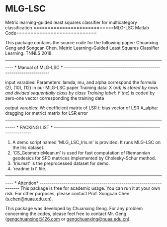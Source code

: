 # MLG-LSC
Metric learning-guided least squares classifier for multicategory classification
============================MLG-LSC Matlab Code============================

This package contains the source code for the following paper:
    Chuanxing Geng and Songcan Chen.  Metric Learning-Guided Least Squares Classifier Learning. TNNLS 2018.
______________________________________________________________________________________
---- * Manual of MLG-LSC * ----------------------------------------------------------------------

   input varables:
       Parameters: lamda, mu, and alpha  correspond the formula (2), (10), (12) in our MLG-LSC paper 
       Training data: X (n*d) is stored by rows and divided sequentially class by class
       Training label: Y (n*c) is coded by zero-one vector corresponding the training data

   output varables:
       W: coefficient matrix of LSR
       t: bias vector of LSR
       A_alpha: dragging (or metric) matrix for LSR error

_________________________________________________________________________________________
----- * PACKING LIST * ------------------------------------------------------------------
1. A demo script named 'MLG_LSC_Iris.m' is provided. It runs MLG-LSC on the Iris dataset. 
2. 'CS_GeometricMean.m' is used for fast computation of Riemannian geodesics for SPD matrices implemented by  Cholesky-Schur method. 
3. 'Iris.mat' is the preprocessed dataset for demo.
4. 'readme.txt' file.
________________________________________________________________________________________
---- * Attention* --------------------------------------------------------------------
This package is free for academic usage. You can run it at your own risk. For other purposes, please contact Prof. Songcan Chen (s.chen@nuaa.edu.cn).

This package was developed by Chuanxing Geng. For any problem concerning the codes, please feel free to contact Mr. Geng (gengchuanxing@126.com or gengchuanxing@nuaa.edu.cn).
